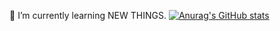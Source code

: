 🌱 I’m currently learning NEW THINGS.
[![Anurag's GitHub stats](https://github-readme-stats.vercel.app/api?username=ChoYeongwoo0322)](https://github.com/anuraghazra/github-readme-stats)
